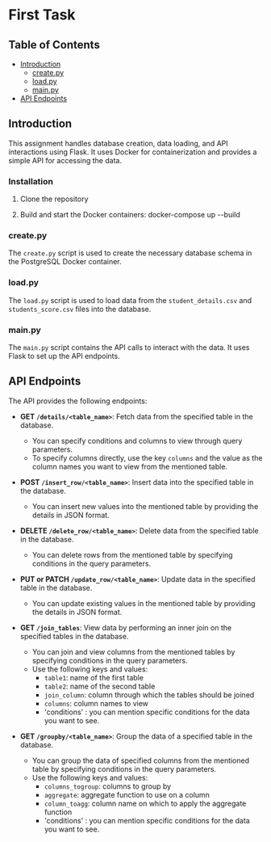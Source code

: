 # First Task

## Table of Contents
- [Introduction](#introduction)
  - [create.py](#createpy)
  - [load.py](#loadpy)
  - [main.py](#mainpy)
- [API Endpoints](#api-endpoints)

## Introduction
This assignment handles database creation, data loading, and API interactions using Flask. It uses Docker for containerization and provides a simple API for accessing the data.

### Installation
1. Clone the repository

2. Build and start the Docker containers:
   docker-compose up --build


### create.py
The `create.py` script is used to create the necessary database schema in the PostgreSQL Docker container.

### load.py
The `load.py` script is used to load data from the `student_details.csv` and `students_score.csv` files into the database.

### main.py
The `main.py` script contains the API calls to interact with the data. It uses Flask to set up the API endpoints.

## API Endpoints
The API provides the following endpoints:

- **GET `/details/<table_name>`**: Fetch data from the specified table in the database.
  - You can specify conditions and columns to view through query parameters.
  - To specify columns directly, use the key `columns` and the value as the column names you want to view from the mentioned table.
  
- **POST `/insert_row/<table_name>`**: Insert data into the specified table in the database.
  - You can insert new values into the mentioned table by providing the details in JSON format.

- **DELETE `/delete_row/<table_name>`**: Delete data from the specified table in the database.
  - You can delete rows from the mentioned table by specifying conditions in the query parameters.

- **PUT or PATCH `/update_row/<table_name>`**: Update data in the specified table in the database.
  - You can update existing values in the mentioned table by providing the details in JSON format.

- **GET `/join_tables`**: View data by performing an inner join on the specified tables in the database.
  - You can join and view columns from the mentioned tables by specifying conditions in the query parameters.
  - Use the following keys and values:
    - `table1`: name of the first table
    - `table2`: name of the second table
    - `join_column`: column through which the tables should be joined
    - `columns`: column names to view
    - 'conditions' : you can mention specific conditions for the data you want to see.
  
- **GET `/groupby/<table_name>`**: Group the data of a specified table in the database.
  - You can group the data of specified columns from the mentioned table by specifying conditions in the query parameters.
  - Use the following keys and values:
    - `columns_togroup`: columns to group by
    - `aggregate`: aggregate function to use on a column
    - `column_toagg`: column name on which to apply the aggregate function
    - 'conditions' : you can mention specific conditions for the data you want to see.
